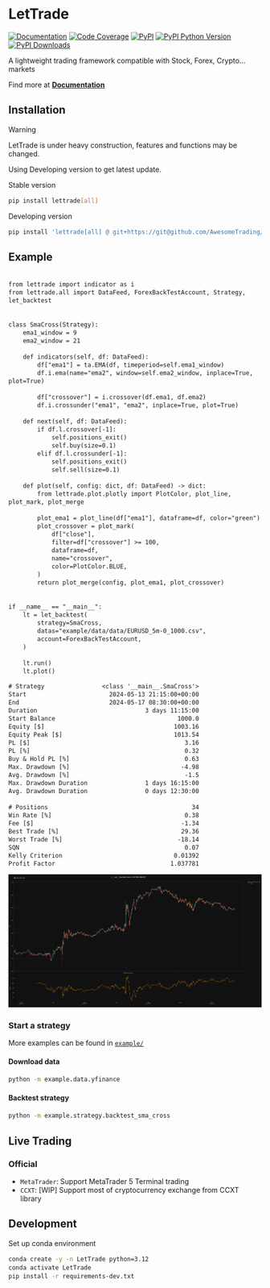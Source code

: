 # LetTrade

[![Documentation](https://img.shields.io/badge/docs-lettrade-708FCC.svg?style=for-the-badge)](https://AwesomeTrading.github.io/LetTrade/)
[![Code Coverage](https://img.shields.io/codecov/c/gh/AwesomeTrading/lettrade.svg?style=for-the-badge)](https://codecov.io/gh/AwesomeTrading/lettrade)
[![PyPI](https://img.shields.io/pypi/v/lettrade.svg?color=blue&style=for-the-badge)](https://pypi.org/project/lettrade)
[![PyPI Python Version](https://img.shields.io/pypi/pyversions/lettrade.svg?color=skyblue&style=for-the-badge)](https://pypi.org/project/lettrade)
[![PyPI Downloads](https://img.shields.io/pypi/dd/lettrade.svg?color=skyblue&style=for-the-badge)](https://pypi.org/project/lettrade)

A lightweight trading framework compatible with Stock, Forex, Crypto... markets

Find more at [**Documentation**](https://AwesomeTrading.github.io/LetTrade/)

## Installation

> [!WARNING]  
> LetTrade is under heavy construction, features and functions may be changed.
>
> Using Developing version to get latest update.

Stable version

```sh
pip install lettrade[all]
```

Developing version

```sh
pip install 'lettrade[all] @ git+https://git@github.com/AwesomeTrading/LetTrade.git@main'
```

## Example

```pythonimport talib.abstract as ta

from lettrade import indicator as i
from lettrade.all import DataFeed, ForexBackTestAccount, Strategy, let_backtest


class SmaCross(Strategy):
    ema1_window = 9
    ema2_window = 21

    def indicators(self, df: DataFeed):
        df["ema1"] = ta.EMA(df, timeperiod=self.ema1_window)
        df.i.ema(name="ema2", window=self.ema2_window, inplace=True, plot=True)

        df["crossover"] = i.crossover(df.ema1, df.ema2)
        df.i.crossunder("ema1", "ema2", inplace=True, plot=True)

    def next(self, df: DataFeed):
        if df.l.crossover[-1]:
            self.positions_exit()
            self.buy(size=0.1)
        elif df.l.crossunder[-1]:
            self.positions_exit()
            self.sell(size=0.1)

    def plot(self, config: dict, df: DataFeed) -> dict:
        from lettrade.plot.plotly import PlotColor, plot_line, plot_mark, plot_merge

        plot_ema1 = plot_line(df["ema1"], dataframe=df, color="green")
        plot_crossover = plot_mark(
            df["close"],
            filter=df["crossover"] >= 100,
            dataframe=df,
            name="crossover",
            color=PlotColor.BLUE,
        )
        return plot_merge(config, plot_ema1, plot_crossover)


if __name__ == "__main__":
    lt = let_backtest(
        strategy=SmaCross,
        datas="example/data/data/EURUSD_5m-0_1000.csv",
        account=ForexBackTestAccount,
    )

    lt.run()
    lt.plot()
```

```text
# Strategy                <class '__main__.SmaCross'>
Start                       2024-05-13 21:15:00+00:00
End                         2024-05-17 08:30:00+00:00
Duration                              3 days 11:15:00
Start Balance                                  1000.0
Equity [$]                                    1003.16
Equity Peak [$]                               1013.54
PL [$]                                           3.16
PL [%]                                           0.32
Buy & Hold PL [%]                                0.63
Max. Drawdown [%]                               -4.98
Avg. Drawdown [%]                                -1.5
Max. Drawdown Duration                1 days 16:15:00
Avg. Drawdown Duration                0 days 12:30:00
                                                     
# Positions                                        34
Win Rate [%]                                     0.38
Fee [$]                                         -1.34
Best Trade [%]                                  29.36
Worst Trade [%]                                -18.14
SQN                                              0.07
Kelly Criterion                               0.01392
Profit Factor                                1.037781
```

![Plot](https://raw.githubusercontent.com/AwesomeTrading/lettrade/main/docs/image/plot.png)

### Start a strategy

More examples can be found in [`example/`](https://github.com/AwesomeTrading/lettrade/tree/main/example)

#### Download data

```bash
python -m example.data.yfinance
```

#### Backtest strategy
```bash
python -m example.strategy.backtest_sma_cross
```

## Live Trading

### Official

- `MetaTrader`: Support MetaTrader 5 Terminal trading
- `CCXT`: [WIP] Support most of cryptocurrency exchange from CCXT library

## Development

Set up conda environment

```sh
conda create -y -n LetTrade python=3.12
conda activate LetTrade
pip install -r requirements-dev.txt
```

